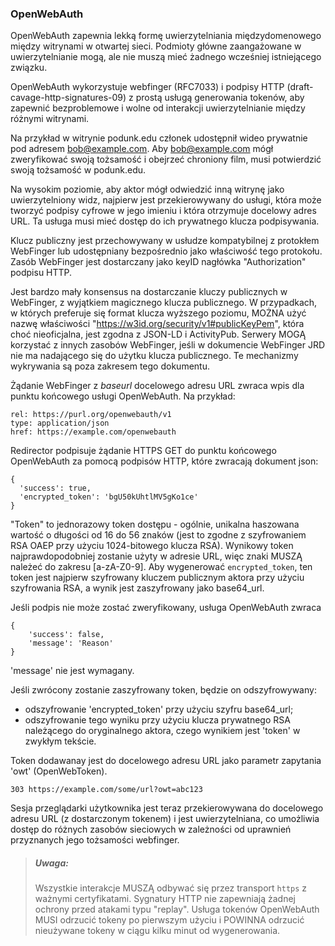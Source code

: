 ### OpenWebAuth

OpenWebAuth zapewnia lekką formę uwierzytelniania międzydomenowego między witrynami w otwartej sieci. Podmioty główne zaangażowane w uwierzytelnianie mogą, ale nie muszą mieć żadnego wcześniej istniejącego związku.

OpenWebAuth wykorzystuje webfinger (RFC7033) i podpisy HTTP (draft-cavage-http-signatures-09) z prostą usługą generowania tokenów, aby zapewnić bezproblemowe i wolne od interakcji uwierzytelnianie między różnymi witrynami.

Na przykład w witrynie podunk.edu członek udostępnił wideo prywatnie pod adresem bob@example.com. Aby bob@example.com mógł zweryfikować swoją tożsamość i obejrzeć chroniony film, musi potwierdzić swoją tożsamość w podunk.edu.

Na wysokim poziomie, aby aktor mógł odwiedzić inną witrynę jako uwierzytelniony widz, najpierw jest przekierowywany do usługi, która może tworzyć podpisy cyfrowe w jego imieniu i która otrzymuje docelowy adres URL. Ta usługa musi mieć dostęp do ich prywatnego klucza podpisywania.

Klucz publiczny jest przechowywany w usłudze kompatybilnej z protokłem WebFinger lub udostępniany bezpośrednio jako właściwość tego protokołu. Zasób WebFinger jest dostarczany jako keyID nagłówka "Authorization" podpisu HTTP.

Jest bardzo mały konsensus na dostarczanie kluczy publicznych w WebFinger, z wyjątkiem magicznego klucza publicznego. W przypadkach, w których preferuje się format klucza wyższego poziomu, MOŻNA użyć nazwę właściwości "https://w3id.org/security/v1#publicKeyPem", która choć nieoficjalna, jest zgodna z JSON-LD i ActivityPub. Serwery MOGĄ korzystać z innych zasobów WebFinger, jeśli w dokumencie WebFinger JRD nie ma nadającego się do użytku klucza publicznego. Te mechanizmy wykrywania są poza zakresem tego dokumentu.

Żądanie WebFinger z *baseurl* docelowego adresu URL zwraca wpis dla punktu końcowego usługi OpenWebAuth. Na przykład:

````
rel: https://purl.org/openwebauth/v1
type: application/json
href: https://example.com/openwebauth
````

Redirector podpisuje żądanie HTTPS GET do punktu końcowego OpenWebAuth za pomocą podpisów HTTP, które zwracają dokument json:

````
{
  'success': true,
  'encrypted_token': 'bgU50kUhtlMV5gKo1ce'
}
````

"Token" to jednorazowy token dostępu - ogólnie, unikalna haszowana wartość o długości od 16 do 56 znaków (jest to zgodne z szyfrowaniem RSA OAEP przy użyciu 1024-bitowego klucza RSA). Wynikowy token najprawdopodobniej zostanie użyty w adresie URL, więc znaki MUSZĄ należeć do zakresu [a-zA-Z0-9]. Aby wygenerować `encrypted_token`, ten token jest najpierw szyfrowany kluczem publicznym aktora przy użyciu szyfrowania RSA, a wynik jest zaszyfrowany jako base64_url.

Jeśli podpis nie może zostać zweryfikowany, usługa OpenWebAuth zwraca


````
{
    'success': false,
    'message': 'Reason'
}
````

'message' nie jest wymagany. 

Jeśli zwrócony zostanie zaszyfrowany token, będzie on odszyfrowywany:

- odszyfrowanie 'encrypted_token' przy użyciu szyfru base64_url;
- odszyfrowanie tego wyniku przy użyciu klucza prywatnego RSA należącego do oryginalnego aktora, czego wynikiem jest 'token' w zwykłym tekście.

Token dodawanay jest do docelowego adresu URL jako parametr zapytania 'owt' (OpenWebToken).

```
303 https://example.com/some/url?owt=abc123
```

Sesja przeglądarki użytkownika jest teraz przekierowywana do docelowego adresu URL (z dostarczonym tokenem) i jest uwierzytelniana, co umożliwia dostęp do różnych zasobów sieciowych w zależności od uprawnień przyznanych jego tożsamości webfinger.


> ##### Uwaga: 
> Wszystkie interakcje MUSZĄ odbywać się przez transport `https` z ważnymi certyfikatami. Sygnatury HTTP nie zapewniają żadnej ochrony przed atakami typu "replay". Usługa tokenów OpenWebAuth MUSI odrzucić tokeny po pierwszym użyciu i POWINNA odrzucić nieużywane tokeny w ciągu kilku minut od wygenerowania.
